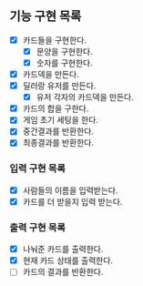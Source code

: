 ## 기능 구현 목록
- [X] 카드들을 구현한다.
  - [X] 문양을 구현한다.
  - [X] 숫자를 구현한다.
- [X] 카드덱을 만든다.
- [X] 딜러랑 유저를 만든다.
  - [X] 유저 각자의 카드덱을 만든다.
- [X] 카드의 합을 구한다.
- [X] 게임 초기 세팅을 한다.
- [X] 중간결과를 반환한다.
- [X] 최종결과를 반환한다.

### 입력 구현 목록
- [X] 사람들의 이름을 입력받는다.
- [X] 카드를 더 받을지 입력 받는다.
### 출력 구현 목록
- [X] 나눠준 카드를 출력한다.
- [X] 현재 카드 상태를 출력한다.
- [ ] 카드의 결과를 반환한다.